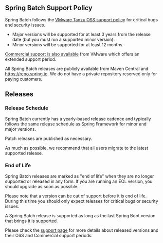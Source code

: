 ## Spring Batch Support Policy

Spring Batch follows the [VMware Tanzu OSS support policy](https://tanzu.vmware.com/support/oss) for critical bugs and security issues.

* Major versions will be supported for at least 3 years from the release date (but you must run a supported minor version).
* Minor versions will be supported for at least 12 months.

[Commercial support is also available](https://tanzu.vmware.com/spring-runtime) from VMware which offers an extended support period.

All Spring Batch releases are publicly available from Maven Central and https://repo.spring.io.
We do not have a private repository reserved only for paying customers.

## Releases

### Release Schedule

Spring Batch currently has a yearly-based release cadence and typically follows the same release schedule as Spring Framework for minor and major versions.

Patch releases are published as necessary.

As much as possible, we recommend that all users migrate to the latest supported release.

### End of Life

Spring Batch releases are marked as "end of life" when they are no longer supported or released in any form.
If you are running an EOL version, you should upgrade as soon as possible.

Please note that a version can be out of support before it is end of life.
During this time you should only expect releases for critical bugs or security issues.

A Spring Batch release is supported as long as the last Spring Boot version that brings it is supported.

Please check the [support page](https://spring.io/projects/spring-batch#support) for more details about released versions and their OSS and Commercial support periods.